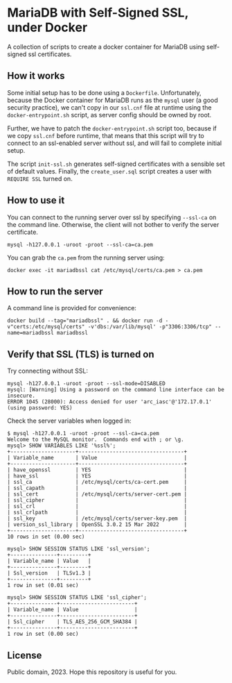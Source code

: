 # MariaDB with Self-Signed SSL, under Docker

A collection of scripts to create a docker container for MariaDB using self-signed ssl certificates.

## How it works

Some initial setup has to be done using a `Dockerfile`. Unfortunately, because the Docker container for
MariaDB runs as the `mysql` user (a good security practice), we can't copy in our `ssl.cnf` file at
runtime using the `docker-entrypoint.sh` script, as server config should be owned by root.

Further, we have to patch the `docker-entrypoint.sh` script too, because if we copy `ssl.cnf` before 
runtime, that means that this script will try to connect to an ssl-enabled server without ssl, and
will fail to complete initial setup.

The script `init-ssl.sh` generates self-signed certificates with a sensible set of default values.
Finally, the `create_user.sql` script creates a user with `REQUIRE SSL` turned on.

## How to use it

You can connect to the running server over ssl by specifying `--ssl-ca` on the command line. Otherwise,
the client will not bother to verify the server certificate.

```
mysql -h127.0.0.1 -uroot -proot --ssl-ca=ca.pem
```

You can grab the `ca.pem` from the running server using:

```
docker exec -it mariadbssl cat /etc/mysql/certs/ca.pem > ca.pem
```

## How to run the server

A command line is provided for convenience:

```
docker build --tag="mariadbssl" . && docker run -d -v"certs:/etc/mysql/certs" -v'dbs:/var/lib/mysql' -p"3306:3306/tcp" --name=mariadbssl mariadbssl
```

## Verify that SSL (TLS) is turned on

Try connecting without SSL:

```
mysql -h127.0.0.1 -uroot -proot --ssl-mode=DISABLED
mysql: [Warning] Using a password on the command line interface can be insecure.
ERROR 1045 (28000): Access denied for user 'arc_iasc'@'172.17.0.1' (using password: YES)
```

Check the server variables when logged in:

```
$ mysql -h127.0.0.1 -uroot -proot --ssl-ca=ca.pem
Welcome to the MySQL monitor.  Commands end with ; or \g.
mysql> SHOW VARIABLES LIKE '%ssl%';
+---------------------+----------------------------------+
| Variable_name       | Value                            |
+---------------------+----------------------------------+
| have_openssl        | YES                              |
| have_ssl            | YES                              |
| ssl_ca              | /etc/mysql/certs/ca-cert.pem     |
| ssl_capath          |                                  |
| ssl_cert            | /etc/mysql/certs/server-cert.pem |
| ssl_cipher          |                                  |
| ssl_crl             |                                  |
| ssl_crlpath         |                                  |
| ssl_key             | /etc/mysql/certs/server-key.pem  |
| version_ssl_library | OpenSSL 3.0.2 15 Mar 2022        |
+---------------------+----------------------------------+
10 rows in set (0.00 sec)

mysql> SHOW SESSION STATUS LIKE 'ssl_version';
+---------------+---------+
| Variable_name | Value   |
+---------------+---------+
| Ssl_version   | TLSv1.3 |
+---------------+---------+
1 row in set (0.01 sec)

mysql> SHOW SESSION STATUS LIKE 'ssl_cipher';
+---------------+------------------------+
| Variable_name | Value                  |
+---------------+------------------------+
| Ssl_cipher    | TLS_AES_256_GCM_SHA384 |
+---------------+------------------------+
1 row in set (0.00 sec)

```
## License

Public domain, 2023.
Hope this repository is useful for you.

